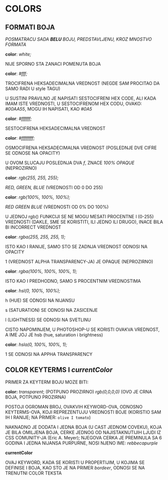 # COLORS

## FORMATI BOJA

*POSMATRACU SADA **BELU** BOJU, PREDSTAVLJENU, KROZ MNOSTVO FORMATA*

**color**: *white;*

NIJE SPORNO STA ZANACI POMENUTA BOJA

**color**: *#fff;*

TROCIFRENA HEKSADECIMALNA VREDNOST (NEGDE SAM PROCITAO DA SAMO RADI U style TAGU)

U SUSTINI PRAVILNO JE NAPISATI SESTOCIFRENI HEX CODE, ALI KADA IMAM ISTE VREDNOSTI, U SESTOCIFRENOM HEX CODU, OVAKO: *#00AA55*, MOGU IH NAPISATI, KAO *#0A5*

**color**: *#ffffff;*

SESTOCIFRENA HEKSADECIMALNA VREDNOST

**color**: *#ffffffff;*

OSMOCIFRENA HEKSADECIMALNA VREDNOST (POSLEDNJE DVE CIFRE SE ODNOSE NA OPACITY)

U OVOM SLUCAJU POSLEDNJA DVA *f*, ZNACE *100%* *OPAQUE* (NEPROZIRNO)

**color**: *rgb(255, 255, 255);*

*RED, GREEN, BLUE* (VREDNOSTI OD 0 DO 255)

**color**: *rgb(100%, 100%, 100%);*

*RED GREEN BLUE* (VREDNOSTI OD 0% DO 100%)

U JEDNOJ rgb() FUNKCIJI SE NE MOGU MESATI PROCENTNE I (0-255) VREDNOSTI (DAKLE, SME SE KORISTITI, ILI JEDNO ILI DRUGO), INACE BILA BI INCORRECT VREDNOST

**color**: *rgba(255, 255, 255, 1);*

ISTO KAO I RANIJE, SAMO STO SE ZADNJA VREDNOST ODNOSI NA OPACITY

1 (VREDNOST ALPHA TRANSPARENCY-JA) JE OPAQUE (NEPROZIRNO)

**color**: *rgba(100%, 100%, 100%, 1);*

ISTO KAO I PREDHODNO, SAMO S PROCENTNIM VREDNOSTIMA

**color**: *hsl(0, 100%, 100%);*

h (HUE) SE ODNOSI NA NIJANSU

s (SATURATION) SE ODNOSI NA ZASICENJE

l (LIGHTNESS) SE ODNOSI NA SVETLINU

CISTO NAPOMINJEM, U PHOTOSHOP-U SE KORISTI OVAKVA VREDNOST, A IME JOJ JE hsb (hue, saturation i brightness)

**color**: *hsla(0, 100%, 100%, 1);*

1 SE ODNOSI NA APPHA TRANSPARENCY

## COLOR KEYTERMS I *currentColor*

PRIMER ZA KEYTERM BOJU MOZE BITI:

**color:** *transparent*; (POTPUNO PROZIRNO) *rgb(0,0,0,0)* (OVO JE CRNA BOJA, POTPUNO PROZIRNA)

POSTOJI OGROMAN BROJ, OVAKVIH KEYWORD-OVA, ODNOSNO KEYTERMS-OVA, KOJI REPREZENTUJU VREDNOSTI BOJE (KORISTIO SAM IH I RANIJE; NA PRIMER: `olive I tomato`)

NAKNADNO JE DODATA I JEDNA BOJA (U CAST JEDNOM COVEKU), KOJA JE BILA OMILJENA BOJA, CERKE JEDNOG OD NAJISTAKNUTIJIH LJUDI IZ CSS COMUNITY-JA (Eric A. Meyer); NJEGOVA CERKA JE PREMINULA SA 6 GODINA I JEDNA NIJANSA PURPURNE, NOSI NJENO IME: *rebbecapurple*

**currentColor**

OVAJ KEYWORD, KADA SE KORISTI U PROPERTIJIM, U KOJIMA SE DEFINISE I BOJA, KAO STO JE NA PRIMER *bordeer*, ODNOSI SE NA TRENUTNI COLOR TEKSTA


